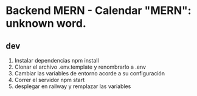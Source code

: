 # Backend MERN - Calendar       "MERN": unknown word.

## dev

1. Instalar dependencias npm install
2. Clonar el archivo .env.template y renombrarlo a .env
3. Cambiar las variables de entorno acorde a su configuración
4. Correr el servidor npm start
5. desplegar en railway y remplazar las variables